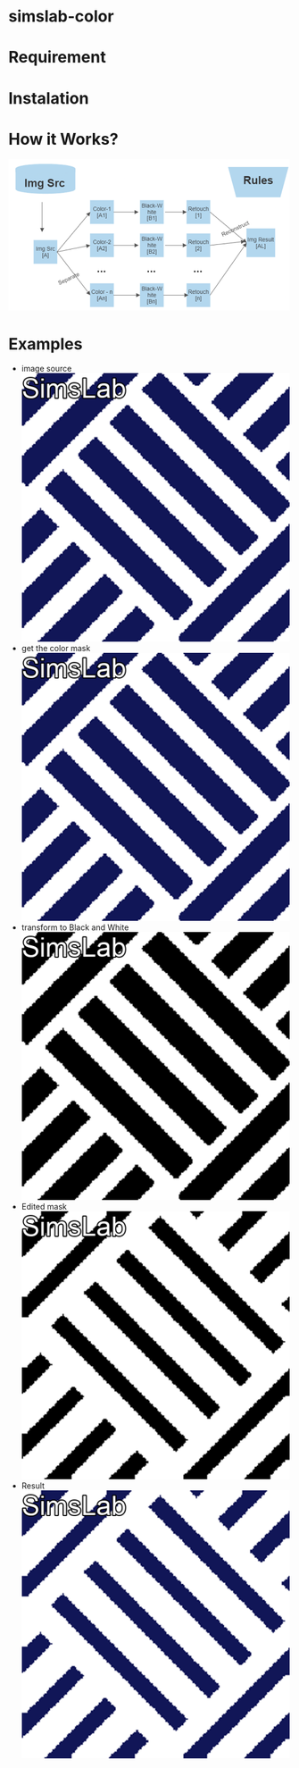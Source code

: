 # simslab-color

# Requirement


# Instalation

# How it Works?
![Alt text](resource/workflow.png?raw=true "flow")

# Examples
*   image source <br />
![Alt text](img_result/1_Sharp_Edge/01/LIU0097/A_thumbnail.png?raw=true)
*   get the color mask <br />
![Alt text](img_result/1_Sharp_Edge/01/LIU0097/A1_thumbnail.png?raw=true)
*   transform to Black and White <br />
![Alt text](img_result/1_Sharp_Edge/01/LIU0097/B1_thumbnail.png?raw=true)
*   Edited mask <br />
![Alt text](img_result/1_Sharp_Edge/01/LIU0097/1_thumbnail.png?raw=true)
*   Result <br />
![Alt text](img_result/1_Sharp_Edge/01/LIU0097/AL_thumbnail.png?raw=true)
